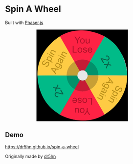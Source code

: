 # Spin A Wheel
Built with [Phaser.js](https://phaser.io/)
<p align="center">
<img src="./images/wheel.svg" width="300">
</p>

## Demo
https://dr5hn.github.io/spin-a-wheel



Originally made by [dr5hn](https://github.com/dr5hn)
